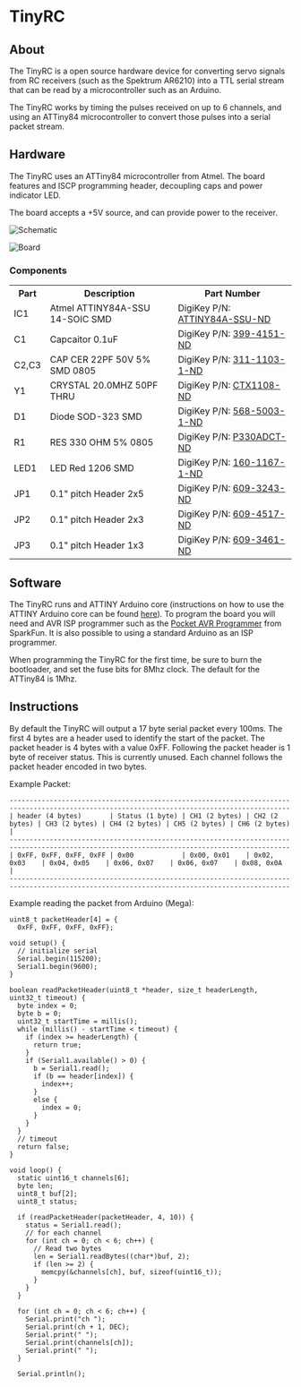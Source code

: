 TinyRC
==============

About
-----
The TinyRC is a open source hardware device for
converting servo signals from RC receivers (such as the Spektrum
AR6210) into a TTL serial stream that can be read by a microcontroller
such as an Arduino. 

The TinyRC works by timing the pulses received on up to
6 channels, and using an ATTiny84 microcontroller to convert those
pulses into a serial packet stream.

Hardware
--------
The TinyRC uses an ATTiny84 microcontroller from
Atmel. The board features and ISCP programming header, decoupling caps
and power indicator LED.

The board accepts a +5V source, and can provide power to the receiver. 

![Schematic](https://raw.github.com/kippandrew/TinyRC/master/tiny-rc-serial-schematic.png)

![Board](https://raw.github.com/kippandrew/TinyRC/master/tiny-rc-serial-board.png)

### Components ###

<table>
    <tr>
        <th>Part</th>
        <th>Description</th>
        <th>Part Number</th>
    </tr>
    <tr>
        <td>IC1</td>
        <td>Atmel ATTINY84A-SSU 14-SOIC SMD</td>
        <td>DigiKey P/N: <a href="http://www.digikey.com/product-detail/en/ATTINY84A-SSU/ATTINY84A-SSU-ND/3046522">ATTINY84A-SSU-ND</a></td>
    </tr>
    <tr>
        <td>C1</td>
        <td>Capcaitor 0.1uF</td>
        <td>DigiKey P/N: <a href="http://www.digikey.com/product-detail/en/C315C104M5U5TA/399-4151-ND/817927">399-4151-ND</a></td>
    </tr>
    <tr>
        <td>C2,C3</td>
        <td>CAP CER 22PF 50V 5% SMD 0805</td>
        <td>DigiKey P/N: <a href="http://www.digikey.com/product-detail/en/CC0805JRNPO9BN220/311-1103-1-ND/303013">311-1103-1-ND</a></td>
    </tr>
    <tr>
        <td>Y1</td>
        <td>CRYSTAL 20.0MHZ 50PF THRU</td>
        <td>DigiKey P/N: <a href="http://www.digikey.com/product-detail/en/ATS20B/CTX1108-ND/2640039">CTX1108-ND</a></td>
    </tr>
    <tr>
        <td>D1</td>
        <td>Diode SOD-323 SMD</td>
        <td>DigiKey P/N: <a href="http://www.digikey.com/product-detail/en/BAS316,115/568-5003-1-ND/2209919">568-5003-1-ND</a></td>
    </tr>
    <tr>
        <td>R1</td>
        <td>RES 330 OHM 5% 0805</td>
        <td>DigiKey P/N: <a href="http://www.digikey.com/product-detail/en/ERJ-P06J331V/P330ADCT-ND/525496">P330ADCT-ND</a></td>
    </tr>
    <tr>
        <td>LED1</td>
        <td>LED Red 1206 SMD</td>
        <td>DigiKey P/N: <a href="http://www.digikey.com/product-detail/en/LTST-C150CKT/160-1167-1-ND/269239">160-1167-1-ND</a></td>
    </tr>
    <tr>
        <td>JP1</td>
        <td>0.1" pitch Header 2x5</td>
        <td>DigiKey P/N: <a href="http://www.digikey.com/product-detail/en/67997-410HLF/609-3243-ND/1878475">609-3243-ND</a></td>
    </tr>
    <tr>
        <td>JP2</td>
        <td>0.1" pitch Header 2x3</td>
        <td>DigiKey P/N: <a href="http://www.digikey.com/product-detail/en/77313-422R06LF/609-4517-ND/2665635">609-4517-ND</a></td>
    </tr>
    <tr>
        <td>JP3</td>
        <td>0.1" pitch Header 1x3</td>
        <td>DigiKey P/N: <a href="http://www.digikey.com/product-detail/en/68000-103HLF/609-3461-ND/2023309">609-3461-ND</a></Otd>
    </tr>
</table>

Software
--------

The TinyRC runs and ATTINY Arduino core
(instructions on how to use the ATTINY Arduino core can be found
[here](http://hlt.media.mit.edu/?p=1695)). To program the board you
will need and AVR ISP programmer such as the [Pocket AVR
Programmer](https://www.sparkfun.com/products/9825) from SparkFun. It
is also possible to using a standard Arduino as an ISP programmer.

When programming the TinyRC for the first time, be
sure to burn the bootloader, and set the fuse bits for 8Mhz clock. The
default for the ATTiny84 is 1Mhz.

Instructions
------------

By default the TinyRC will output a 17 byte serial
packet every 100ms. The first 4 bytes are a header used to identify
the start of the packet. The packet header is 4 bytes with a value 0xFF.
Following the packet header is 1 byte of receiver status. This is currently
unused. Each channel follows the packet header encoded in two bytes.

Example Packet:

    --------------------------------------------------------------------------------------------------------------------------------------------
    | header (4 bytes)       | Status (1 byte) | CH1 (2 bytes) | CH2 (2 bytes) | CH3 (2 bytes) | CH4 (2 bytes) | CH5 (2 bytes) | CH6 (2 bytes) |
    --------------------------------------------------------------------------------------------------------------------------------------------
    | 0xFF, 0xFF, 0xFF, 0xFF | 0x00            | 0x00, 0x01    | 0x02, 0x03    | 0x04, 0x05    | 0x06, 0x07    | 0x06, 0x07    | 0x08, 0x0A    |
    --------------------------------------------------------------------------------------------------------------------------------------------

Example reading the packet from Arduino (Mega):

    uint8_t packetHeader[4] = {
      0xFF, 0xFF, 0xFF, 0xFF};

    void setup() {
      // initialize serial
      Serial.begin(115200); 
      Serial1.begin(9600);
    }

    boolean readPacketHeader(uint8_t *header, size_t headerLength, uint32_t timeout) {
      byte index = 0;
      byte b = 0;
      uint32_t startTime = millis();
      while (millis() - startTime < timeout) {
        if (index >= headerLength) {
          return true;
        }
        if (Serial1.available() > 0) {
          b = Serial1.read();
          if (b == header[index]) {
            index++;
          } 
          else {
            index = 0;
          }
        }
      }
      // timeout
      return false;
    }

    void loop() {
      static uint16_t channels[6];
      byte len;
      uint8_t buf[2];
      uint8_t status;

      if (readPacketHeader(packetHeader, 4, 10)) {
        status = Serial1.read();
        // for each channel
        for (int ch = 0; ch < 6; ch++) {
          // Read two bytes
          len = Serial1.readBytes((char*)buf, 2);
          if (len >= 2) {
            memcpy(&channels[ch], buf, sizeof(uint16_t));
          }
        }
      }
      
      for (int ch = 0; ch < 6; ch++) {
        Serial.print("ch ");
        Serial.print(ch + 1, DEC);
        Serial.print(" ");
        Serial.print(channels[ch]);
        Serial.print(" ");
      }
      
      Serial.println();
